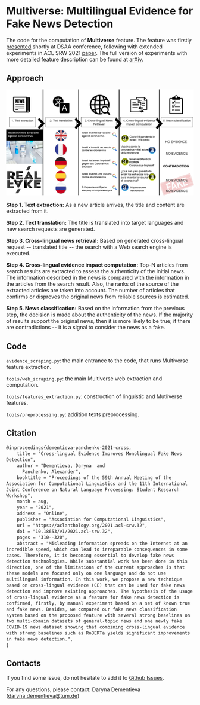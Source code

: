 # Multiverse: Multilingual Evidence for Fake News Detection

The code for the computation of **Multiverse** feature. The feature was firstly [presented](https://ieeexplore.ieee.org/abstract/document/9260100) shortly at DSAA conference, following with extended experiments in ACL SRW 2021 [paper](https://aclanthology.org/2021.acl-srw.32/). The full version of experiments with more detailed feature description can be found at [arXiv]().

## Approach

![](https://github.com/s-nlp/multilingual-fake-news/blob/master/main_schema.jpg)

**Step 1. Text extraction:** As a new article arrives, the title and content are extracted from it.

**Step 2. Text translation:** The title is translated into target languages and new search requests are generated. 

**Step 3. Cross-lingual news retrieval:** Based on generated cross-lingual request -- translated title -- the search with a Web search engine is executed.

**Step 4. Cross-lingual evidence impact computation:** Top-N articles from search results are extracted to assess the authenticity of the initial news. The information described in the news is compared with the information in the articles from the search result. Also, the ranks of the source of the extracted articles are taken into account. The number of articles that confirms or disproves the original news from reliable sources is estimated.

**Step 5. News classification:** Based on the information from the previous step, the decision is made about the authenticity of the news. If the majority of results support the original news, then it is more likely to be true; if there are contradictions -- it is a signal to consider the news as a fake.

## Code

`evidence_scraping.py`: the main entrance to the code, that runs Multiverse feature extraction.

`tools/web_scraping.py`: the main Multiverse web extraction and computation.

`tools/features_extraction.py`: construction of linguistic and Mutliverse features.

`tools/preprocessing.py`: addition texts preprocessing.

## Citation

```
@inproceedings{dementieva-panchenko-2021-cross,
    title = "Cross-lingual Evidence Improves Monolingual Fake News Detection",
    author = "Dementieva, Daryna  and
      Panchenko, Alexander",
    booktitle = "Proceedings of the 59th Annual Meeting of the Association for Computational Linguistics and the 11th International Joint Conference on Natural Language Processing: Student Research Workshop",
    month = aug,
    year = "2021",
    address = "Online",
    publisher = "Association for Computational Linguistics",
    url = "https://aclanthology.org/2021.acl-srw.32",
    doi = "10.18653/v1/2021.acl-srw.32",
    pages = "310--320",
    abstract = "Misleading information spreads on the Internet at an incredible speed, which can lead to irreparable consequences in some cases. Therefore, it is becoming essential to develop fake news detection technologies. While substantial work has been done in this direction, one of the limitations of the current approaches is that these models are focused only on one language and do not use multilingual information. In this work, we propose a new technique based on cross-lingual evidence (CE) that can be used for fake news detection and improve existing approaches. The hypothesis of the usage of cross-lingual evidence as a feature for fake news detection is confirmed, firstly, by manual experiment based on a set of known true and fake news. Besides, we compared our fake news classification system based on the proposed feature with several strong baselines on two multi-domain datasets of general-topic news and one newly fake COVID-19 news dataset showing that combining cross-lingual evidence with strong baselines such as RoBERTa yields significant improvements in fake news detection.",
}
```

## Contacts

If you find some issue, do not hesitate to add it to [Github Issues](https://github.com/s-nlp/multilingual-fake-news/issues).

For any questions, please contact: Daryna Dementieva (daryna.dementieva@tum.de)
